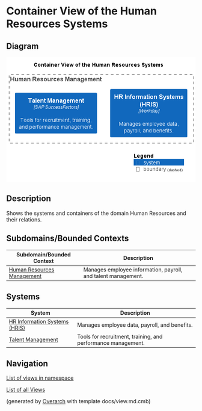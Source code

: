 # Container View of the Human Resources Systems

## Diagram
![Container View of the Human Resources Systems](../../mybank/human-resources/container-view.png)

## Description
Shows the systems and containers of the domain Human Resources and their relations.

## Subdomains/Bounded Contexts
| Subdomain/Bounded Context | Description |
|---|---|
| [Human Resources Management](../../mybank/human-resources/context-boundary.md)| Manages employee information, payroll, and talent management. |

## Systems
| System | Description |
|---|---|
| [HR Information Systems (HRIS)](../../mybank/human-resources/hris.md)| Manages employee data, payroll, and benefits. |
| [Talent Management](../../mybank/human-resources/talent-management-system.md)| Tools for recruitment, training, and performance management. |

## Navigation
[List of views in namespace](./views-in-namespace.md)

[List of all Views](../../views.md)


(generated by [Overarch](https://github.com/soulspace-org/overarch) with template docs/view.md.cmb)


